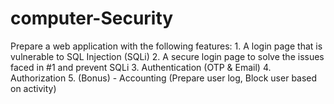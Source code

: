 # computer-Security
Prepare a web application with the following features:
    1.	A login page that is vulnerable to SQL Injection (SQLi)
    2.	A secure login page to solve the issues faced in #1 and prevent SQLi
    3.	Authentication (OTP & Email)
    4.	Authorization
    5.	(Bonus) - Accounting (Prepare user log, Block user based on activity) 

